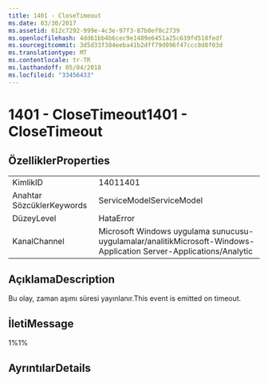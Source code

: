 ```yaml
---
title: 1401 - CloseTimeout
ms.date: 03/30/2017
ms.assetid: 612c7292-999e-4c3e-97f3-87b0ef0c2739
ms.openlocfilehash: 4dd61bb4b6cec9e1489e6451a25c639fd518fedf
ms.sourcegitcommit: 3d5d33f384eeba41b2dff79d096f47ccc8d8f03d
ms.translationtype: MT
ms.contentlocale: tr-TR
ms.lasthandoff: 05/04/2018
ms.locfileid: "33456433"
---
```

# <a name="1401---closetimeout"></a><span data-ttu-id="0a7bd-102">1401 - CloseTimeout</span><span class="sxs-lookup"><span data-stu-id="0a7bd-102">1401 - CloseTimeout</span></span>
## <a name="properties"></a><span data-ttu-id="0a7bd-103">Özellikler</span><span class="sxs-lookup"><span data-stu-id="0a7bd-103">Properties</span></span>  
  
|||  
|-|-|  
|<span data-ttu-id="0a7bd-104">Kimlik</span><span class="sxs-lookup"><span data-stu-id="0a7bd-104">ID</span></span>|<span data-ttu-id="0a7bd-105">1401</span><span class="sxs-lookup"><span data-stu-id="0a7bd-105">1401</span></span>|  
|<span data-ttu-id="0a7bd-106">Anahtar Sözcükler</span><span class="sxs-lookup"><span data-stu-id="0a7bd-106">Keywords</span></span>|<span data-ttu-id="0a7bd-107">ServiceModel</span><span class="sxs-lookup"><span data-stu-id="0a7bd-107">ServiceModel</span></span>|  
|<span data-ttu-id="0a7bd-108">Düzey</span><span class="sxs-lookup"><span data-stu-id="0a7bd-108">Level</span></span>|<span data-ttu-id="0a7bd-109">Hata</span><span class="sxs-lookup"><span data-stu-id="0a7bd-109">Error</span></span>|  
|<span data-ttu-id="0a7bd-110">Kanal</span><span class="sxs-lookup"><span data-stu-id="0a7bd-110">Channel</span></span>|<span data-ttu-id="0a7bd-111">Microsoft Windows uygulama sunucusu-uygulamalar/analitik</span><span class="sxs-lookup"><span data-stu-id="0a7bd-111">Microsoft-Windows-Application Server-Applications/Analytic</span></span>|  
  
## <a name="description"></a><span data-ttu-id="0a7bd-112">Açıklama</span><span class="sxs-lookup"><span data-stu-id="0a7bd-112">Description</span></span>  
 <span data-ttu-id="0a7bd-113">Bu olay, zaman aşımı süresi yayınlanır.</span><span class="sxs-lookup"><span data-stu-id="0a7bd-113">This event is emitted on timeout.</span></span>  
  
## <a name="message"></a><span data-ttu-id="0a7bd-114">İleti</span><span class="sxs-lookup"><span data-stu-id="0a7bd-114">Message</span></span>  
 <span data-ttu-id="0a7bd-115">1%</span><span class="sxs-lookup"><span data-stu-id="0a7bd-115">1%</span></span>  
  
## <a name="details"></a><span data-ttu-id="0a7bd-116">Ayrıntılar</span><span class="sxs-lookup"><span data-stu-id="0a7bd-116">Details</span></span>
